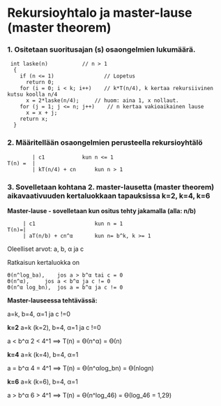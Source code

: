 # Rekursioyhtalo ja master-lause (master theorem)

### 1. Ositetaan suoritusajan (s) osaongelmien lukumäärä.
 
```
 int laske(n)			// n > 1
  {
    if (n <= 1)                // Lopetus
      return 0;
    for (i = 0; i < k; i++)    // k*T(n/4), k kertaa rekursiivinen kutsu koolla n/4 
      x = 2*laske(n/4);		// huom: aina 1, x nollaut.
    for (j = 1; j <= n; j++)    // n kertaa vakioaikainen lause
      x = x + j;
    return x;
  }
```

### 2. Määritellään osaongelmien perusteella rekursioyhtälö

```
        | c1			kun n <= 1
T(n) =  |
        | kT(n/4) + cn		kun n > 1
```

### 3. Sovelletaan kohtana 2. master-lausetta (master theorem) aikavaativuuden kertaluokkaan tapauksissa k=2, k=4, k=6

**Master-lause - sovelletaan kun ositus tehty jakamalla (alla: n/b)**

```
	 | c1					kun n = 1
T(n)=|
	 | aT(n/b) + cn^α		kun n= b^k, k >= 1
```

Oleelliset arvot: a, b, α ja c

Ratkaisun kertaluokka on
```
ϴ(n^log_ba), 	jos a > b^α tai c = 0
ϴ(n^α), 	jos a < b^α ja c != 0
ϴ(n^α log_bn), 	jos a = b^α ja c != 0
```

**Master-lauseessa tehtävässä:**

a=k, b=4, α=1 ja c !=0

**k=2**
a=k (k=2), b=4, α=1 ja c !=0

a < b^α
2 < 4^1 ==> T(n) = ϴ(n^α) = ϴ(n)

**k=4**
a=k (k=4), b=4, α=1

a = b^α
4 = 4^1 ==> T(n) = ϴ(n^αlog_bn) = ϴ(nlogn)

**k=6**
a=k (k=6), b=4, α=1 

a > b^α
6 > 4^1 ==> T(n) = ϴ(n^log_46) = ϴ(log_46 = 1,29)

